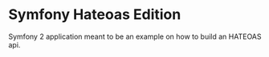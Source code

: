 Symfony Hateoas Edition
=======================

Symfony 2 application meant to be an example on how to build an HATEOAS api.
